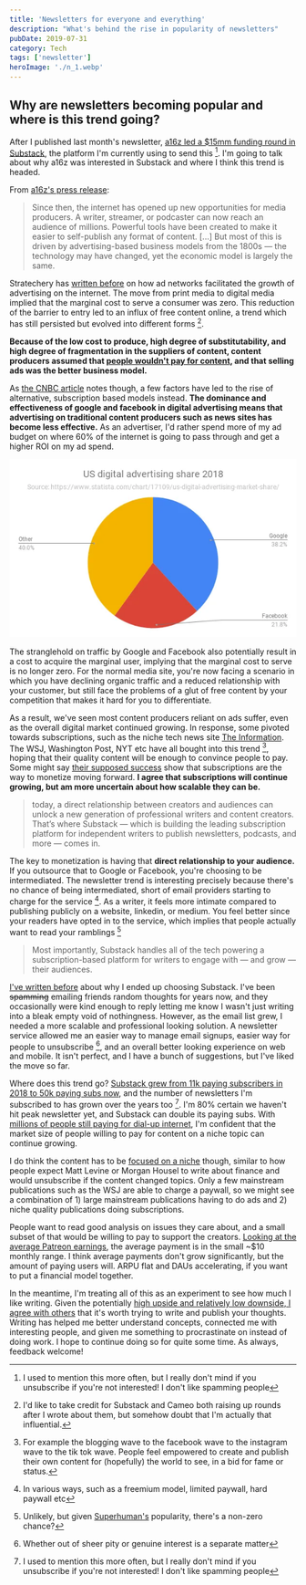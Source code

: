 ```yaml
---
title: 'Newsletters for everyone and everything'
description: "What's behind the rise in popularity of newsletters"
pubDate: 2019-07-31
category: Tech
tags: ['newsletter']
heroImage: './n_1.webp'
---
```


## Why are newsletters becoming popular and where is this trend going?

After I published last month's newsletter, [a16z led a $15mm funding round in Substack](https://on.substack.com/p/the-future-of-substack 'substack site'), the platform I'm currently using to send this [^6]. I'm going to talk about why a16z was interested in Substack and where I think this trend is headed.

From [a16z's press release](https://a16z.com/2019/07/16/substack/ 'a16z'):

> Since then, the internet has opened up new opportunities for media producers. A writer, streamer, or podcaster can now reach an audience of millions. Powerful tools have been created to make it easier to self-publish any format of content. \[...\] But most of this is driven by advertising-based business models from the 1800s — the technology may have changed, yet the economic model is largely the same.

Stratechery has [written before](https://stratechery.com/2015/why-web-pages-suck/ 'ads') on how ad networks facilitated the growth of advertising on the internet. The move from print media to digital media implied that the marginal cost to serve a consumer was zero. This reduction of the barrier to entry led to an influx of free content online, a trend which has still persisted but evolved into different forms [^1].

**Because of the low cost to produce, high degree of substitutability, and high degree of fragmentation in the suppliers of content, content producers assumed that [people wouldn't pay for content](https://www.cnbc.com/2018/11/17/subscription-news-services-flourish-as-google-facebook-dominate-ads.html 'cnbc'), and that selling ads was the better business model.**

As [the CNBC article](https://www.cnbc.com/2018/11/17/subscription-news-services-flourish-as-google-facebook-dominate-ads.html 'cnbc') notes though, a few factors have led to the rise of alternative, subscription based models instead. **The dominance and effectiveness of google and facebook in digital advertising means that advertising on traditional content producers such as news sites has become less effective.** As an advertiser, I'd rather spend more of my ad budget on where 60% of the internet is going to pass through and get a higher ROI on my ad spend.

![post](./n_1.webp)

The stranglehold on traffic by Google and Facebook also potentially result in a cost to acquire the marginal user, implying that the marginal cost to serve is no longer zero. For the normal media site, you're now facing a scenario in which you have declining organic traffic and a reduced relationship with your customer, but still face the problems of a glut of free content by your competition that makes it hard for you to differentiate.

As a result, we've seen most content producers reliant on ads suffer, even as the overall digital market continued growing. In response, some pivoted towards subscriptions, such as the niche tech news site [The Information](https://digiday.com/podcast/the-informations-jessica-lessin-on-five-years-of-subscription-journalism/ 'Info'). The WSJ, Washington Post, NYT etc have all bought into this trend [^2], hoping that their quality content will be enough to convince people to pay. Some might say [their supposed success](https://digiday.com/podcast/inside-wall-street-journals-subscription-strategy/ 'WSJ') show that subscriptions are the way to monetize moving forward. **I agree that subscriptions will continue growing, but am more uncertain about how scalable they can be.**

> today, a direct relationship between creators and audiences can unlock a new generation of professional writers and content creators. That’s where Substack — which is building the leading subscription platform for independent writers to publish newsletters, podcasts, and more — comes in.

The key to monetization is having that **direct relationship to your audience.** If you outsource that to Google or Facebook, you're choosing to be intermediated. The newsletter trend is interesting precisely because there's no chance of being intermediated, short of email providers starting to charge for the service [^3]. As a writer, it feels more intimate compared to publishing publicly on a website, linkedin, or medium. You feel better since your readers have opted in to the service, which implies that people actually want to read your ramblings [^4]

> Most importantly, Substack handles all of the tech powering a subscription-based platform for writers to engage with — and grow — their audiences.

[I've written before](https://leonlins.com/writing/2019_05_19_substack/ 'substack') about why I ended up choosing Substack. I've been ~~spamming~~ emailing friends random thoughts for years now, and they occasionally were kind enough to reply letting me know I wasn't just writing into a bleak empty void of nothingness. However, as the email list grew, I needed a more scalable and professional looking solution. A newsletter service allowed me an easier way to manage email signups, easier way for people to unsubscribe [^5], and an overall better looking experience on web and mobile. It isn't perfect, and I have a bunch of suggestions, but I've liked the move so far.

Where does this trend go? [Substack grew from 11k paying subscribers in 2018 to 50k paying subs now](https://www.vanityfair.com/style/2019/07/peak-personal-newsletter-and-i-feel-fine-substack-tinyletter 'peak?'), and the number of newsletters I'm subscribed to has grown over the years too [^6]. I'm 80% certain we haven't hit peak newsletter yet, and Substack can double its paying subs. With [millions of people still paying for dial-up internet](https://www.digitaltrends.com/cool-tech/aol-dial-up-a-relic-of-the-past/ 'aol'), I'm confident that the market size of people willing to pay for content on a niche topic can continue growing.

I do think the content has to be [focused on a niche](https://on.substack.com/p/the-future-of-substack 'substack success niche') though, similar to how people expect Matt Levine or Morgan Housel to write about finance and would unsubscribe if the content changed topics. Only a few mainstream publications such as the WSJ are able to charge a paywall, so we might see a combination of 1) large mainstream publications having to do ads and 2) niche quality publications doing subscriptions.

People want to read good analysis on issues they care about, and a small subset of that would be willing to pay to support the creators. [Looking at the average Patreon earnings](https://www.crowdcrux.com/patreon-statistics-and-demographics-average-patreon-earnings/ 'Patreon'), the average payment is in the small ~$10 monthly range. I think average payments don't grow significantly, but the amount of paying users will. ARPU flat and DAUs accelerating, if you want to put a financial model together.

In the meantime, I'm treating all of this as an experiment to see how much I like writing. Given the potentially [high upside and relatively low downside, I agree with others](https://www.perell.com/blog/why-you-should-write 'write') that it's worth trying to write and publish your thoughts. Writing has helped me better understand concepts, connected me with interesting people, and given me something to procrastinate on instead of doing work. I hope to continue doing so for quite some time. As always, feedback welcome!

[^1]: I'd like to take credit for Substack and Cameo both raising up rounds after I wrote about them, but somehow doubt that I'm actually that influential.

[^2]: For example the blogging wave to the facebook wave to the instagram wave to the tik tok wave. People feel empowered to create and publish their own content for (hopefully) the world to see, in a bid for fame or status.

[^3]: In various ways, such as a freemium model, limited paywall, hard paywall etc

[^4]: Unlikely, but given [Superhuman's](https://a16z.com/2019/06/27/superhuman/ 'a16z') popularity, there's a non-zero chance?

[^5]: Whether out of sheer pity or genuine interest is a separate matter

[^6]: I used to mention this more often, but I really don't mind if you unsubscribe if you're not interested! I don't like spamming people

[^7]: Some newsletters I'm subscribed to are [Movements for micromobility](https://movements.substack.com/ 'movements'), [The Profile](https://theprofile.substack.com/ 'profile') for long-form people stories, and [The Diff](https://medium.com/@byrnehobart/about-best-of-faq-25df97a74467 'Diff') for interesting non-consensus takes
